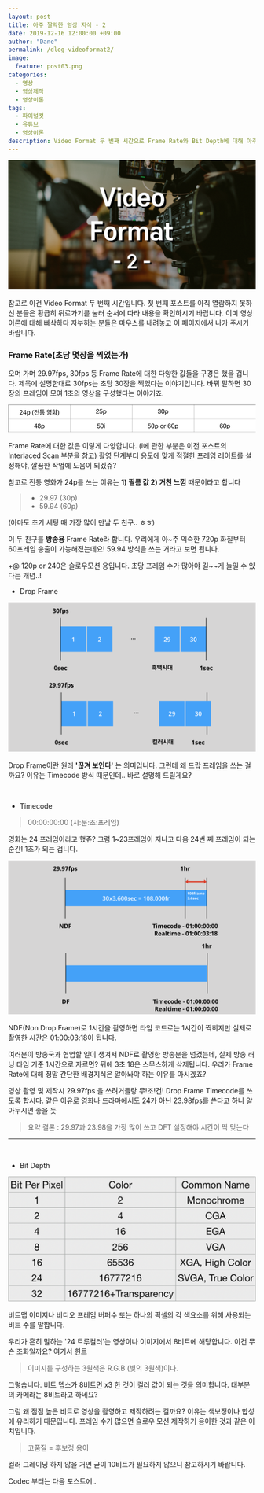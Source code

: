 ```yaml
---
layout: post
title: 아주 짤막한 영상 지식 - 2 
date: 2019-12-16 12:00:00 +09:00
author: "Dane"
permalink: /dlog-videoformat2/
image:
  feature: post03.png
categories:
  - 영상
  - 영상제작
  - 영상이론
tags:
  - 파이널컷
  - 유튜브
  - 영상이론
description: Video Format 두 번째 시간으로 Frame Rate와 Bit Depth에 대해 아주 살짝 맛보는 시간을 갖도록 하겠다. 이것에 대한 개념 없이 영상 툴부터 배우려 한다면 초기 설정부터 꽉 막혀서 영상을 그만두는 불상사가 생길 수도 있으니 꼭 익혀두도록 하자  
---
```


![영상 썸네일](../img/post/03/post03.png)

  참고로 이건 Video Format 두 번째 시간입니다. 첫 번째 포스트를 아직 열람하지 못하신 분들은 황급히 뒤로가기를 눌러 순서에 따라 내용을 확인하시기 바랍니다. 이미 영상이론에 대해 빠삭하다 자부하는 분들은 마우스를 내려놓고 이 페이지에서 나가 주시기 바랍니다.

### Frame Rate(초당 몇장을 찍었는가)

 오며 가며 29.97fps, 30fps 등 Frame Rate에 대한 다양한 값들을 구경은 했을 겁니다. 제목에 설명한대로 30fps는 초당 30장을 찍었다는 이야기입니다. 바꿔 말하면 30장의 프레임이 모여 1초의 영상을 구성했다는 이야기죠.

![프레임 레이트 종류](../img/post/03/post03-1.png)

  Frame Rate에 대한 값은 이렇게 다양합니다. (i에 관한 부분은 이전 포스트의 Interlaced Scan 부분을 참고) 촬영 단계부터 용도에 맞게 적절한 프레임 레이트를 설정해야, 깔끔한 작업에 도움이 되겠쥬?

  참고로 전통 영화가 24p를 쓰는 이유는 **1) 필름 값 2) 거친 느낌** 때문이라고 합니다

> - 29.97 (30p)
> - 59.94 (60p)

  (아마도 초기 세팅 때 가장 많이 만날 두 친구.. ㅎㅎ)  

이 두 친구를 **방송용** Frame Rate라 합니다. 우리에게 아~주 익숙한 720p 화질부터 60프레임 송출이 가능해졌는데요! 59.94 방식을 쓰는 거라고 보면 됩니다.

+@ 120p or 240은 슬로우모션 용입니다. 초당 프레임 수가 많아야 길~~게 늘일 수 있다는 개념..!

* Drop Frame

![Drop Frame](../img/post/03/post03-2.png)

  Drop Frame이란 원래 **'끊겨 보인다'** 는 의미입니다. 그런데 왜 드랍 프레임을 쓰는 걸까요? 이유는 Timecode 방식 때문인데.. 바로 설명해 드릴게요?

<br>

* Timecode

> 00:00:00:00 (시:분:초:프레임)

  영화는 24 프레임이라고 했쥬? 그럼 1~23프레임이 지나고 다음 24번 째 프레임이 되는 순간! 1초가 되는 겁니다.

![NDF vs DF](../img/post/03/post03-3.png)

  NDF(Non Drop Frame)로 1시간을 촬영하면 타임 코드로는 1시간이 찍히지만 실제로 촬영한 시간은 01:00:03:18이 됩니다.

  여러분이 방송국과 협업할 일이 생겨서 NDF로 촬영한 방송분을 넘겼는데, 실제 방송 러닝 타임 기준 1시간으로 자르면? 뒤에 3초 18은 스무스하게 삭제됩니다. 우리가 Frame Rate에 대해 정말 간단한 배경지식은 알아놔야 하는 이유를 아시겠죠?

  영상 촬영 및 제작시 29.97fps 을 쓰려거들랑 무!조!건! Drop Frame Timecode를 쓰도록 합시다. 같은 이유로 영화나 드라마에서도 24가 아닌 23.98fps를 쓴다고 하니 알아두시면 좋을 듯

> 요약 결론 : 29.97과 23.98을 가장 많이 쓰고 DFT 설정해야 시간이 딱 맞는다

---

<br>

* Bit Depth

![Bit Depth](../img/post/03/post03-4.png)

 비트맵 이미지나 비디오 프레임 버퍼수 또는 하나의 픽셀의 각 색요소를 위해 사용되는 비트 수를 말합니다. 

  우리가 흔히 말하는 '24 트루컬러'는 영상이나 이미지에서 8비트에 해당합니다. 이건 무슨 조화일까요? 여기서 힌트

> 이미지를 구성하는 3원색은 R.G.B (빛의 3원색)이다.

  그렇습니다. 비트 뎁스가 8비트면 x3 한 것이 컬러 값이 되는 것을 의미합니다. 대부분의 카메라는 8비트라고 하네요?

  그럼 왜 점점 높은 비트로 영상을 촬영하고 제작하려는 걸까요? 이유는 색보정이나 합성에 유리하기 때문입니다. 프레임 수가 많으면 슬로우 모션 제작하기 용이한 것과 같은 이치입니다.

> 고품질 = 후보정 용이

  컬러 그레이딩 하지 않을 거면 굳이 10비트가 필요하지 않으니 참고하시기 바랍니다.

  Codec 부터는 다음 포스트에..